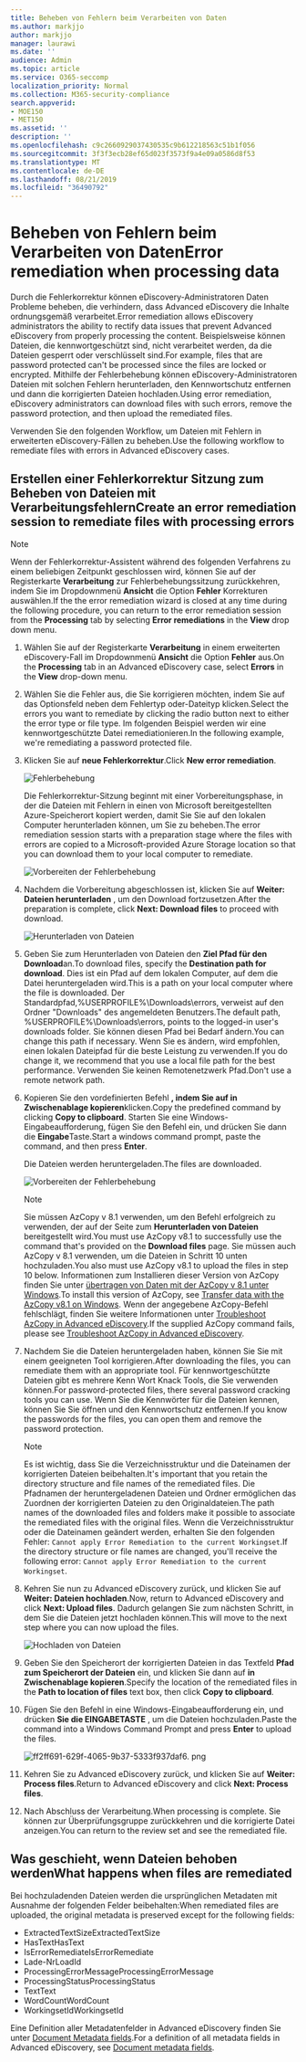 ```yaml
---
title: Beheben von Fehlern beim Verarbeiten von Daten
ms.author: markjjo
author: markjjo
manager: laurawi
ms.date: ''
audience: Admin
ms.topic: article
ms.service: O365-seccomp
localization_priority: Normal
ms.collection: M365-security-compliance
search.appverid:
- MOE150
- MET150
ms.assetid: ''
description: ''
ms.openlocfilehash: c9c2660929037430535c9b612218563c51b1f056
ms.sourcegitcommit: 3f3f3ecb28ef65d023f3573f9a4e09a0586d8f53
ms.translationtype: MT
ms.contentlocale: de-DE
ms.lasthandoff: 08/21/2019
ms.locfileid: "36490792"
---
```

# <a name="error-remediation-when-processing-data"></a><span data-ttu-id="50a1b-102">Beheben von Fehlern beim Verarbeiten von Daten</span><span class="sxs-lookup"><span data-stu-id="50a1b-102">Error remediation when processing data</span></span>

<span data-ttu-id="50a1b-103">Durch die Fehlerkorrektur können eDiscovery-Administratoren Daten Probleme beheben, die verhindern, dass Advanced eDiscovery die Inhalte ordnungsgemäß verarbeitet.</span><span class="sxs-lookup"><span data-stu-id="50a1b-103">Error remediation allows eDiscovery administrators the ability to rectify data issues that prevent Advanced eDiscovery from properly processing the content.</span></span> <span data-ttu-id="50a1b-104">Beispielsweise können Dateien, die kennwortgeschützt sind, nicht verarbeitet werden, da die Dateien gesperrt oder verschlüsselt sind.</span><span class="sxs-lookup"><span data-stu-id="50a1b-104">For example, files that are password protected can't be processed since the files are locked or encrypted.</span></span> <span data-ttu-id="50a1b-105">Mithilfe der Fehlerbehebung können eDiscovery-Administratoren Dateien mit solchen Fehlern herunterladen, den Kennwortschutz entfernen und dann die korrigierten Dateien hochladen.</span><span class="sxs-lookup"><span data-stu-id="50a1b-105">Using error remediation, eDiscovery administrators can download files with such errors, remove the password protection, and then upload the remediated files.</span></span>

<span data-ttu-id="50a1b-106">Verwenden Sie den folgenden Workflow, um Dateien mit Fehlern in erweiterten eDiscovery-Fällen zu beheben.</span><span class="sxs-lookup"><span data-stu-id="50a1b-106">Use the following workflow to remediate files with errors in Advanced eDiscovery cases.</span></span>

## <a name="create-an-error-remediation-session-to-remediate-files-with-processing-errors"></a><span data-ttu-id="50a1b-107">Erstellen einer Fehlerkorrektur Sitzung zum Beheben von Dateien mit Verarbeitungsfehlern</span><span class="sxs-lookup"><span data-stu-id="50a1b-107">Create an error remediation session to remediate files with processing errors</span></span>

>[!NOTE]
><span data-ttu-id="50a1b-108">Wenn der Fehlerkorrektur-Assistent während des folgenden Verfahrens zu einem beliebigen Zeitpunkt geschlossen wird, können Sie auf der Registerkarte **Verarbeitung** zur Fehlerbehebungssitzung zurückkehren, indem Sie im Dropdownmenü **Ansicht** die Option **Fehler** Korrekturen auswählen.</span><span class="sxs-lookup"><span data-stu-id="50a1b-108">If the the error remediation wizard is closed at any time during the following procedure, you can return to the error remediation session from the **Processing** tab by selecting **Error remediations** in the **View** drop down menu.</span></span>

1. <span data-ttu-id="50a1b-109">Wählen Sie auf der Registerkarte **Verarbeitung** in einem erweiterten eDiscovery-Fall im Dropdownmenü **Ansicht** die Option **Fehler** aus.</span><span class="sxs-lookup"><span data-stu-id="50a1b-109">On the **Processing** tab in an Advanced eDiscovery case, select **Errors** in the **View** drop-down menu.</span></span>

2. <span data-ttu-id="50a1b-110">Wählen Sie die Fehler aus, die Sie korrigieren möchten, indem Sie auf das Optionsfeld neben dem Fehlertyp oder-Dateityp klicken.</span><span class="sxs-lookup"><span data-stu-id="50a1b-110">Select the errors you want to remediate by clicking the radio button next to either the error type or file type.</span></span>  <span data-ttu-id="50a1b-111">Im folgenden Beispiel werden wir eine kennwortgeschützte Datei remediationieren.</span><span class="sxs-lookup"><span data-stu-id="50a1b-111">In the following example, we're remediating a password protected file.</span></span>

3. <span data-ttu-id="50a1b-112">Klicken Sie auf **neue Fehlerkorrektur**.</span><span class="sxs-lookup"><span data-stu-id="50a1b-112">Click **New error remediation**.</span></span>

    ![Fehlerbehebung](../media/8c2faf1a-834b-44fc-b418-6a18aed8b81a.png)

    <span data-ttu-id="50a1b-114">Die Fehlerkorrektur-Sitzung beginnt mit einer Vorbereitungsphase, in der die Dateien mit Fehlern in einen von Microsoft bereitgestellten Azure-Speicherort kopiert werden, damit Sie Sie auf den lokalen Computer herunterladen können, um Sie zu beheben.</span><span class="sxs-lookup"><span data-stu-id="50a1b-114">The error remediation session starts with a preparation stage where the files with errors are copied to a Microsoft-provided Azure Storage location so that you can download them to your local computer to remediate.</span></span>

    ![Vorbereiten der Fehlerbehebung](../media/390572ec-7012-47c4-a6b6-4cbb5649e8a8.png)

4. <span data-ttu-id="50a1b-116">Nachdem die Vorbereitung abgeschlossen ist, klicken Sie auf **Weiter: Dateien herunterladen** , um den Download fortzusetzen.</span><span class="sxs-lookup"><span data-stu-id="50a1b-116">After the preparation is complete, click **Next: Download files** to proceed with download.</span></span>

    ![Herunterladen von Dateien](../media/6ac04b09-8e13-414a-9e24-7c75ba586363.png)

5. <span data-ttu-id="50a1b-118">Geben Sie zum Herunterladen von Dateien den **Ziel Pfad für den Download**an.</span><span class="sxs-lookup"><span data-stu-id="50a1b-118">To download files, specify the **Destination path for download**.</span></span> <span data-ttu-id="50a1b-119">Dies ist ein Pfad auf dem lokalen Computer, auf dem die Datei heruntergeladen wird.</span><span class="sxs-lookup"><span data-stu-id="50a1b-119">This is a path on your local computer where the file is downloaded.</span></span>  <span data-ttu-id="50a1b-120">Der Standardpfad,%USERPROFILE%\Downloads\errors, verweist auf den Ordner "Downloads" des angemeldeten Benutzers.</span><span class="sxs-lookup"><span data-stu-id="50a1b-120">The default path, %USERPROFILE%\Downloads\errors, points to the logged-in user's downloads folder.</span></span> <span data-ttu-id="50a1b-121">Sie können diesen Pfad bei Bedarf ändern.</span><span class="sxs-lookup"><span data-stu-id="50a1b-121">You can change this path if necessary.</span></span> <span data-ttu-id="50a1b-122">Wenn Sie es ändern, wird empfohlen, einen lokalen Dateipfad für die beste Leistung zu verwenden.</span><span class="sxs-lookup"><span data-stu-id="50a1b-122">If you do change it, we recommend that you use a local file path for the best performance.</span></span> <span data-ttu-id="50a1b-123">Verwenden Sie keinen Remotenetzwerk Pfad.</span><span class="sxs-lookup"><span data-stu-id="50a1b-123">Don't use a remote network path.</span></span>

6. <span data-ttu-id="50a1b-124">Kopieren Sie den vordefinierten Befehl **, indem Sie auf in Zwischenablage kopieren**klicken.</span><span class="sxs-lookup"><span data-stu-id="50a1b-124">Copy the predefined command by clicking **Copy to clipboard**.</span></span> <span data-ttu-id="50a1b-125">Starten Sie eine Windows-Eingabeaufforderung, fügen Sie den Befehl ein, und drücken Sie dann die **Eingabe**Taste.</span><span class="sxs-lookup"><span data-stu-id="50a1b-125">Start a windows command prompt, paste the command, and then press **Enter**.</span></span>  

    <span data-ttu-id="50a1b-126">Die Dateien werden heruntergeladen.</span><span class="sxs-lookup"><span data-stu-id="50a1b-126">The files are downloaded.</span></span>

    ![Vorbereiten der Fehlerbehebung](../media/f364ab4d-31c5-4375-b69f-650f694a2f69.png)

    > [!NOTE]
    > <span data-ttu-id="50a1b-128">Sie müssen AzCopy v 8.1 verwenden, um den Befehl erfolgreich zu verwenden, der auf der Seite zum **Herunterladen von Dateien** bereitgestellt wird.</span><span class="sxs-lookup"><span data-stu-id="50a1b-128">You must use AzCopy v8.1 to successfully use the command that's provided on the **Download files** page.</span></span> <span data-ttu-id="50a1b-129">Sie müssen auch AzCopy v 8.1 verwenden, um die Dateien in Schritt 10 unten hochzuladen.</span><span class="sxs-lookup"><span data-stu-id="50a1b-129">You also must use AzCopy v8.1 to upload the files in step 10 below.</span></span> <span data-ttu-id="50a1b-130">Informationen zum Installieren dieser Version von AzCopy finden Sie unter [übertragen von Daten mit der AzCopy v 8.1 unter Windows](https://docs.microsoft.com/previous-versions/azure/storage/storage-use-azcopy).</span><span class="sxs-lookup"><span data-stu-id="50a1b-130">To install this version of AzCopy, see [Transfer data with the AzCopy v8.1 on Windows](https://docs.microsoft.com/previous-versions/azure/storage/storage-use-azcopy).</span></span> <span data-ttu-id="50a1b-131">Wenn der angegebene AzCopy-Befehl fehlschlägt, finden Sie weitere Informationen unter [Troubleshoot AzCopy in Advanced eDiscovery](troubleshooting-azcopy.md).</span><span class="sxs-lookup"><span data-stu-id="50a1b-131">If the supplied AzCopy command fails, please see [Troubleshoot AzCopy in Advanced eDiscovery](troubleshooting-azcopy.md).</span></span>

7. <span data-ttu-id="50a1b-132">Nachdem Sie die Dateien heruntergeladen haben, können Sie Sie mit einem geeigneten Tool korrigieren.</span><span class="sxs-lookup"><span data-stu-id="50a1b-132">After downloading the files, you can remediate them with an appropriate tool.</span></span> <span data-ttu-id="50a1b-133">Für kennwortgeschützte Dateien gibt es mehrere Kenn Wort Knack Tools, die Sie verwenden können.</span><span class="sxs-lookup"><span data-stu-id="50a1b-133">For password-protected files, there several password cracking tools you can use.</span></span> <span data-ttu-id="50a1b-134">Wenn Sie die Kennwörter für die Dateien kennen, können Sie Sie öffnen und den Kennwortschutz entfernen.</span><span class="sxs-lookup"><span data-stu-id="50a1b-134">If you know the passwords for the files, you can open them and remove the password protection.</span></span>
    > [!NOTE]
    > <span data-ttu-id="50a1b-135">Es ist wichtig, dass Sie die Verzeichnisstruktur und die Dateinamen der korrigierten Dateien beibehalten.</span><span class="sxs-lookup"><span data-stu-id="50a1b-135">It's important that you retain the directory structure and file names of the remediated files.</span></span> <span data-ttu-id="50a1b-136">Die Pfadnamen der heruntergeladenen Dateien und Ordner ermöglichen das Zuordnen der korrigierten Dateien zu den Originaldateien.</span><span class="sxs-lookup"><span data-stu-id="50a1b-136">The path names of the downloaded files and folders make it possible to associate the remediated files with the original files.</span></span>  <span data-ttu-id="50a1b-137">Wenn die Verzeichnisstruktur oder die Dateinamen geändert werden, erhalten Sie den folgenden Fehler: `Cannot apply Error Remediation to the current Workingset`.</span><span class="sxs-lookup"><span data-stu-id="50a1b-137">If the directory structure or file names are changed, you'll receive the following error: `Cannot apply Error Remediation to the current Workingset`.</span></span>

8. <span data-ttu-id="50a1b-138">Kehren Sie nun zu Advanced eDiscovery zurück, und klicken Sie auf **Weiter: Dateien hochladen**.</span><span class="sxs-lookup"><span data-stu-id="50a1b-138">Now, return to Advanced eDiscovery and click **Next: Upload files**.</span></span>  <span data-ttu-id="50a1b-139">Dadurch gelangen Sie zum nächsten Schritt, in dem Sie die Dateien jetzt hochladen können.</span><span class="sxs-lookup"><span data-stu-id="50a1b-139">This will move to the next step where you can now upload the files.</span></span>

    ![Hochladen von Dateien](../media/af3d8617-1bab-4ecd-8de0-22e53acba240.png)

9. <span data-ttu-id="50a1b-141">Geben Sie den Speicherort der korrigierten Dateien in das Textfeld **Pfad zum Speicherort der Dateien** ein, und klicken Sie dann auf **in Zwischenablage kopieren**.</span><span class="sxs-lookup"><span data-stu-id="50a1b-141">Specify the location of the remediated files in the **Path to location of files** text box, then click **Copy to clipboard**.</span></span>

10. <span data-ttu-id="50a1b-142">Fügen Sie den Befehl in eine Windows-Eingabeaufforderung ein, und drücken **Sie die EINGABETASTE** , um die Dateien hochzuladen.</span><span class="sxs-lookup"><span data-stu-id="50a1b-142">Paste the command into a Windows Command Prompt and press **Enter** to upload the files.</span></span>

    ![ff2ff691-629f-4065-9b37-5333f937daf6. png](../media/ff2ff691-629f-4065-9b37-5333f937daf6.png)

11. <span data-ttu-id="50a1b-144">Kehren Sie zu Advanced eDiscovery zurück, und klicken Sie auf **Weiter: Process files**.</span><span class="sxs-lookup"><span data-stu-id="50a1b-144">Return to Advanced eDiscovery and click **Next: Process files**.</span></span>

12. <span data-ttu-id="50a1b-145">Nach Abschluss der Verarbeitung.</span><span class="sxs-lookup"><span data-stu-id="50a1b-145">When processing is complete.</span></span> <span data-ttu-id="50a1b-146">Sie können zur Überprüfungsgruppe zurückkehren und die korrigierte Datei anzeigen.</span><span class="sxs-lookup"><span data-stu-id="50a1b-146">You can return to the review set and see the remediated file.</span></span>

## <a name="what-happens-when-files-are-remediated"></a><span data-ttu-id="50a1b-147">Was geschieht, wenn Dateien behoben werden</span><span class="sxs-lookup"><span data-stu-id="50a1b-147">What happens when files are remediated</span></span>

<span data-ttu-id="50a1b-148">Bei hochzuladenden Dateien werden die ursprünglichen Metadaten mit Ausnahme der folgenden Felder beibehalten:</span><span class="sxs-lookup"><span data-stu-id="50a1b-148">When remediated files are uploaded, the original metadata is preserved except for the following fields:</span></span> 

- <span data-ttu-id="50a1b-149">ExtractedTextSize</span><span class="sxs-lookup"><span data-stu-id="50a1b-149">ExtractedTextSize</span></span>
- <span data-ttu-id="50a1b-150">HasText</span><span class="sxs-lookup"><span data-stu-id="50a1b-150">HasText</span></span>
- <span data-ttu-id="50a1b-151">IsErrorRemediate</span><span class="sxs-lookup"><span data-stu-id="50a1b-151">IsErrorRemediate</span></span>
- <span data-ttu-id="50a1b-152">Lade-Nr</span><span class="sxs-lookup"><span data-stu-id="50a1b-152">LoadId</span></span>
- <span data-ttu-id="50a1b-153">ProcessingErrorMessage</span><span class="sxs-lookup"><span data-stu-id="50a1b-153">ProcessingErrorMessage</span></span>
- <span data-ttu-id="50a1b-154">ProcessingStatus</span><span class="sxs-lookup"><span data-stu-id="50a1b-154">ProcessingStatus</span></span>
- <span data-ttu-id="50a1b-155">Text</span><span class="sxs-lookup"><span data-stu-id="50a1b-155">Text</span></span>
- <span data-ttu-id="50a1b-156">WordCount</span><span class="sxs-lookup"><span data-stu-id="50a1b-156">WordCount</span></span>
- <span data-ttu-id="50a1b-157">WorkingsetId</span><span class="sxs-lookup"><span data-stu-id="50a1b-157">WorkingsetId</span></span>

<span data-ttu-id="50a1b-158">Eine Definition aller Metadatenfelder in Advanced eDiscovery finden Sie unter [Document Metadata fields](document-metadata-fields.md).</span><span class="sxs-lookup"><span data-stu-id="50a1b-158">For a definition of all metadata fields in Advanced eDiscovery, see [Document metadata fields](document-metadata-fields.md).</span></span>
